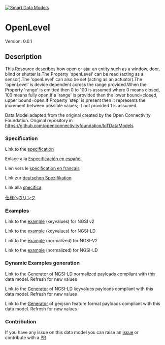 [![Smart Data Models](https://smartdatamodels.org/wp-content/uploads/2022/01/SmartDataModels_logo.png "Logo")](https://smartdatamodels.org)
# OpenLevel
Version: 0.0.1

## Description 

This Resource describes how open or ajar an entity such as a window, door, blind or shutter is.The Property 'openLevel' can be read (acting as a sensor).The 'openLevel' can also be set (acting as an actuator).The 'openLevel' is device dependent across the range provided.When the Property 'range' is omitted then 0 to 100 is assumed where 0 means closed, 100 means fully open.If a 'range' is provided then the lower bound=closed, upper bound=open.If Property 'step' is present then it represents the increment between possible values; if not provided 1 is assumed.

Data Model adapted from the original created by the Open Connectivity Foundation. Original repository in https://github.com/openconnectivityfoundation/IoTDataModels
### Specification

Link to the [specification](https://github.com/smart-data-models/dataModel.OCF/blob/master/OpenLevel/doc/spec.md)

Enlace a la [Especificación en español](https://github.com/smart-data-models/dataModel.OCF/blob/master/OpenLevel/doc/spec_ES.md)

Lien vers le [spécification en français](https://github.com/smart-data-models/dataModel.OCF/blob/master/OpenLevel/doc/spec_FR.md)

Link zur [deutschen Spezifikation](https://github.com/smart-data-models/dataModel.OCF/blob/master/OpenLevel/doc/spec_DE.md)

Link alla [specifica](https://github.com/smart-data-models/dataModel.OCF/blob/master/OpenLevel/doc/spec_IT.md)

[仕様へのリンク](https://github.com/smart-data-models/dataModel.OCF/blob/master/OpenLevel/doc/spec_JA.md)
### Examples

Link to the [example](https://smart-data-models.github.io/dataModel.OCF/OpenLevel/examples/example.json) (keyvalues) for NGSI v2

Link to the [example](https://smart-data-models.github.io/dataModel.OCF/OpenLevel/examples/example.jsonld) (keyvalues) for NGSI-LD

Link to the [example](https://smart-data-models.github.io/dataModel.OCF/OpenLevel/examples/example-normalized.json) (normalized) for NGSI-V2

Link to the [example](https://smart-data-models.github.io/dataModel.OCF/OpenLevel/examples/example-normalized.jsonld) (normalized) for NGSI-LD
### Dynamic Examples generation

Link to the [Generator](https://smartdatamodels.org/extra/ngsi-ld_generator.php?schemaUrl=https://raw.githubusercontent.com/smart-data-models/dataModel.OCF/master/OpenLevel/schema.json&email=info@smartdatamodels.org) of NGSI-LD normalized payloads compliant with this data model. Refresh for new values

Link to the [Generator](https://smartdatamodels.org/extra/ngsi-ld_generator_keyvalues.php?schemaUrl=https://raw.githubusercontent.com/smart-data-models/dataModel.OCF/master/OpenLevel/schema.json&email=info@smartdatamodels.org) of NGSI-LD keyvalues payloads compliant with this data model. Refresh for new values

Link to the [Generator](https://smartdatamodels.org/extra/geojson_features_generator.php?schemaUrl=https://raw.githubusercontent.com/smart-data-models/dataModel.OCF/master/OpenLevel/schema.json&email=info@smartdatamodels.org) of geojson feature format payloads compliant with this data model. Refresh for new values
### Contribution

 If you have any issue on this data model you can raise an [issue](https://github.com/smart-data-models/dataModel.OCF/issues)  or contribute with a [PR](https://github.com/smart-data-models/dataModel.OCF/pulls)
